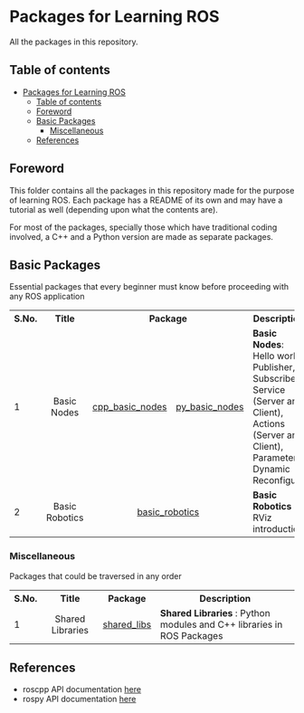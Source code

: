 # Packages for Learning ROS

All the packages in this repository.

## Table of contents

- [Packages for Learning ROS](#packages-for-learning-ros)
    - [Table of contents](#table-of-contents)
    - [Foreword](#foreword)
    - [Basic Packages](#basic-packages)
        - [Miscellaneous](#miscellaneous)
    - [References](#references)

## Foreword

This folder contains all the packages in this repository made for the purpose of learning ROS. Each package has a README of its own and may have a tutorial as well (depending upon what the contents are).

For most of the packages, specially those which have traditional coding involved, a C++ and a Python version are made as separate packages.

## Basic Packages

Essential packages that every beginner must know before proceeding with any ROS application

<table>
    <tr>
        <th> S.No. </th>
        <th> Title </th>
        <th colspan="2" style="text-align:center"> Package </th>
        <th> Description </th>
    </tr>
    <tr>
        <td> 1 </td>
        <td style="text-align:center"> Basic Nodes </td>
        <td> <a href="./cpp_basic_nodes/README.md">cpp_basic_nodes</a> </td>
        <td> <a href="./py_basic_nodes/README.md">py_basic_nodes</a> </td>
        <td>
            <b> Basic Nodes</b>: Hello world, Publisher, Subscriber, Service (Server and Client), Actions (Server and Client), Parameters, Dynamic Reconfigure
        </td>
    </tr>
    <tr>
        <td> 2 </td>
        <td style="text-align:center"> Basic Robotics </td>
        <td style="text-align:center" colspan="2">
            <a href="./basic_robotics/README.md">basic_robotics</a>
        </td>
        <td>
            <b> Basic Robotics </b>: RViz introduction
        </td>
    </tr>
</table>

### Miscellaneous

Packages that could be traversed in any order

<table>
    <tr>
        <th> S.No. </th>
        <th> Title </th>
        <th colspan="2" style="text-align:center"> Package </th>
        <th> Description </th>
    </tr>
    <tr>
        <td> 1 </td>
        <td style="text-align:center"> Shared Libraries </td>
        <td style="text-align:center" colspan="2">
            <a href="./shared_libs/README.md">shared_libs</a>
        </td>
        <td>
            <b> Shared Libraries </b>: Python modules and C++ libraries in ROS Packages
        </td>
    </tr>
</table>

## References

- roscpp API documentation [here](https://docs.ros.org/en/api/roscpp/html/)
- rospy API documentation [here](http://docs.ros.org/en/melodic/api/rospy/html/)
